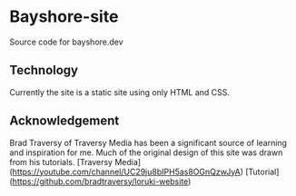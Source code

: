 # Bayshore-site

Source code for bayshore.dev

## Technology
Currently the site is a static site using only HTML and CSS.

## Acknowledgement

Brad Traversy of Traversy Media has been a significant source of learning and inspiration for me.  Much of the original design of this site was drawn from his tutorials.
[Traversy Media] (https://youtube.com/channel/UC29ju8bIPH5as8OGnQzwJyA)
[Tutorial] (https://github.com/bradtraversy/loruki-website)